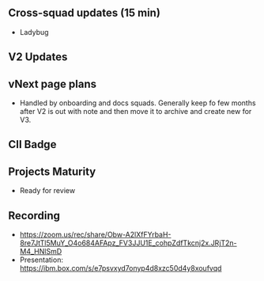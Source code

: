 ## Cross-squad updates (15 min)

- Ladybug

## V2 Updates

## vNext page plans

- Handled by onboarding and docs squads. Generally keep fo few months after V2 is out with note and then move it to archive and create new for V3.

## CII Badge

## Projects Maturity

- Ready for review

## Recording
- https://zoom.us/rec/share/Obw-A2lXfFYrbaH-8re7JtTl5MuY_O4o684AFApz_FV3JJU1E_cohpZdfTkcnj2x.JRjT2n-M4_HNlSmD
- Presentation: https://ibm.box.com/s/e7psvxyd7onyp4d8xzc50d4y8xoufvqd
